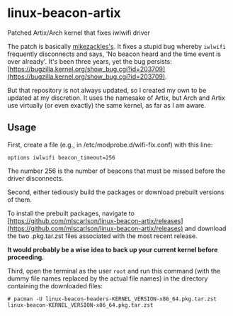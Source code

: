 # linux-beacon-artix
Patched Artix/Arch kernel that fixes iwlwifi driver

The patch is basically [mikezackles's](https://github.com/mikezackles/linux-beacon-pkgbuild). It fixes a stupid bug whereby `iwlwifi` frequently disconnects and says, 'No beacon heard and the time event is over already'. It's been three years, yet the bug persists: [https://bugzilla.kernel.org/show_bug.cgi?id=203709](https://bugzilla.kernel.org/show_bug.cgi?id=203709).

But that repository is not always updated, so I created my own to be updated at my discretion. It uses the namesake of Artix, but Arch and Artix use virtually (or even exactly) the same kernel, as far as I am aware.

## Usage
First, create a file (e.g., in /etc/modprobe.d/wifi-fix.conf) with this line:

```
options iwlwifi beacon_timeout=256
```

The number 256 is the number of beacons that must be missed before the driver disconnects.

Second, either tediously build the packages or download prebuilt versions of them.

To install the prebuilt packages, navigate to [https://github.com/mlscarlson/linux-beacon-artix/releases](https://github.com/mlscarlson/linux-beacon-artix/releases) and download the two .pkg.tar.zst files associated with the most recent release.

**It would probably be a wise idea to back up your current kernel before proceeding.**

Third, open the terminal as the user `root` and run this command (with the dummy file names replaced by the actual file names) in the directory containing the downloaded files:

```shell
# pacman -U linux-beacon-headers-KERNEL_VERSION-x86_64.pkg.tar.zst linux-beacon-KERNEL_VERSION-x86_64.pkg.tar.zst
```

